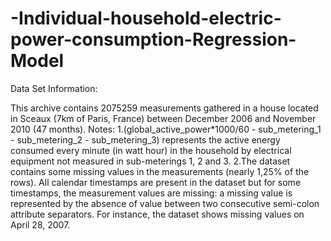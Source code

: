 # -Individual-household-electric-power-consumption-Regression-Model
Data Set Information:

This archive contains 2075259 measurements gathered in a house located in Sceaux (7km of Paris, France) between December 2006 and November 2010 (47 months).
Notes:
1.(global_active_power*1000/60 - sub_metering_1 - sub_metering_2 - sub_metering_3) represents the active energy consumed every minute (in watt hour) in the household by electrical equipment not measured in sub-meterings 1, 2 and 3.
2.The dataset contains some missing values in the measurements (nearly 1,25% of the rows). All calendar timestamps are present in the dataset but for some timestamps, the measurement values are missing: a missing value is represented by the absence of value between two consecutive semi-colon attribute separators. For instance, the dataset shows missing values on April 28, 2007.

